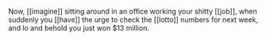 Now, [[imagine]] sitting around in an office working your shitty [[job]], when suddenly you [[have]] the urge to check the [[lotto]] numbers for next week, and lo and behold you just won $13 million.